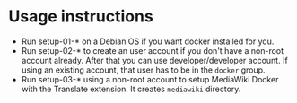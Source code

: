 Usage instructions
==

* Run setup-01-* on a Debian OS if you want docker installed for you.
* Run setup-02-* to create an user account if you don't have a non-root account already. After that you can use developer/developer account. If using an existing account, that user has to be in the `docker` group.
* Run setup-03-* using a non-root account to setup MediaWiki Docker with the Translate extension. It creates `mediawiki` directory.
